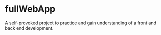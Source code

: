 # fullWebApp
A self-provoked project to practice and gain understanding of a front and back end development.
